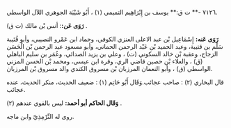 ٧١٢٦ -** ت ق:** يوسف بن إِبْرَاهِيم التميمي (١) ، أَبُو شَيْبَة الجوهري اللآل الواسطي.

**رَوَى عَن:**: أنس بْن مالك (ت ق) .

**رَوَى عَنه:** إِسْمَاعِيل بْن عبد الاعلى العنزي الكوفي، وحماد ابن عَمْرو النصيبي، وأبو قُتَيبة سَلْم بن قتيبة، وعبد الحميد بْن عَبْد الرحمن الحماني، وأبو مسعود عبد الرحمن بْن الْحَسَن الزجاج، وعقبة بْن خالد السكوني (ت) ، وعلي بن يزيد الصدائي، وعُمَر بن سليم الباهلي (ق) ، والعلاء بْن حصين قاضي الري، وقرة ابن عيسى، ومحمد بْن الحسن المزني الواسطي (ق) ، وأبو النعمان المرزبان بْن مسروق الكندي والد مسروق بْن المرزبان.

قال البخاري (٢) : صاحب عجائب.وَقَال أَبُو حَاتِم (١) : ضعيف الحديث، منكر الحديث، عنده عجائب.

**وَقَال الحاكم أبو أحمد:** ليس بالقوي عندهم (٢) .

روى له التِّرْمِذِيّ وابن ماجه.